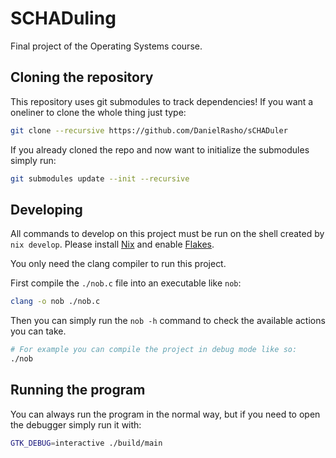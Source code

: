 # SCHADuling

Final project of the Operating Systems course.

## Cloning the repository

This repository uses git submodules to track dependencies! If you want a
oneliner to clone the whole thing just type:

```bash
git clone --recursive https://github.com/DanielRasho/sCHADuler
```

If you already cloned the repo and now want to initialize the submodules simply
run:

```bash
git submodules update --init --recursive
```

## Developing

All commands to develop on this project must be run on the shell created by
`nix develop`. Please install [Nix](https://nixos.org/download/) and enable
[Flakes](https://nixos.wiki/wiki/Flakes).

You only need the clang compiler to run this project.

First compile the `./nob.c` file into an executable like `nob`:

```bash
clang -o nob ./nob.c
```

Then you can simply run the `nob -h` command to check the available actions you
can take.

```bash
# For example you can compile the project in debug mode like so:
./nob
```

## Running the program

You can always run the program in the normal way, but if you need to open the
debugger simply run it with:

```bash
GTK_DEBUG=interactive ./build/main
```

